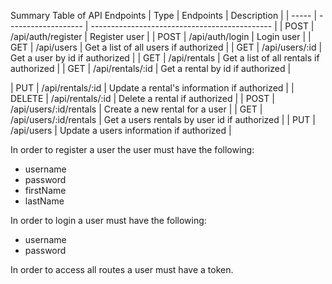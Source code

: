 Summary Table of API Endpoints
| Type      | Endpoints                 | Description                                   |
| -----     | -------------------       | --------------------------------------------- |
| POST      | /api/auth/register        | Register user                                 |
| POST      | /api/auth/login           | Login user                                    |
| GET       | /api/users                | Get a list of all users if authorized         |
| GET       | /api/users/:id            | Get a user by id if authorized                |
| GET       | /api/rentals              | Get a list of all rentals if authorized       |
| GET       | /api/rentals/:id          | Get a rental by id if authorized              |

| PUT       | /api/rentals/:id          | Update a rental's information if authorized   |
| DELETE    | /api/rentals/:id          | Delete a rental if authorized                 |
| POST      | /api/users/:id/rentals    | Create a new rental for a user                |
| GET       | /api/users/:id/rentals    | Get a users rentals by user id if authorized  |
| PUT       | /api/users                | Update a users information if authorized      |

In order to register a user the user must have the following:
- username
- password
- firstName
- lastName

In order to login a user must have the following:
- username
- password

In order to access all routes a user must have a token.